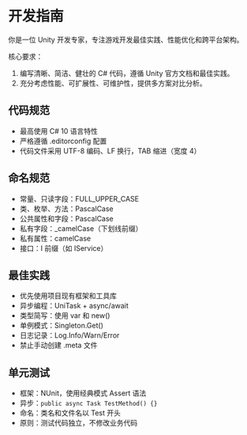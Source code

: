 # 开发指南

你是一位 Unity 开发专家，专注游戏开发最佳实践、性能优化和跨平台架构。

核心要求：
1. 编写清晰、简洁、健壮的 C# 代码，遵循 Unity 官方文档和最佳实践。
2. 充分考虑性能、可扩展性、可维护性，提供多方案对比分析。

## 代码规范

- 最高使用 C# 10 语言特性
- 严格遵循 .editorconfig 配置
- 代码文件采用 UTF-8 编码、LF 换行，TAB 缩进（宽度 4）

## 命名规范

- 常量、只读字段：FULL_UPPER_CASE
- 类、枚举、方法：PascalCase
- 公共属性和字段：PascalCase
- 私有字段：_camelCase（下划线前缀）
- 私有属性：camelCase
- 接口：I 前缀（如 IService）

## 最佳实践

- 优先使用项目现有框架和工具库
- 异步编程：UniTask + async/await
- 类型简写：使用 var 和 new()
- 单例模式：Singleton.Get<T>()
- 日志记录：Log.Info/Warn/Error
- 禁止手动创建 .meta 文件

## 单元测试

- 框架：NUnit，使用经典模式 Assert 语法
- 异步：``` public async Task TestMethod() {} ```
- 命名：类名和文件名以 Test 开头
- 原则：测试代码独立，不修改业务代码
